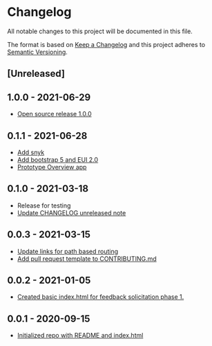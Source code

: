 # Changelog

All notable changes to this project will be documented in this file.

The format is based on [Keep a Changelog](http://keepachangelog.com/en/1.0.0/)
and this project adheres to [Semantic Versioning](http://semver.org/spec/v2.0.0.html).

## [Unreleased]

<!-- Unreleased changes can be added here. -->

## 1.0.0 - 2021-06-29

- [Open source release 1.0.0](d4b4cd2adbc386195a7734273d2a73c4e1d1e6d8)

## 0.1.1 - 2021-06-28

- [Add snyk](a3b1f543737c3a25f383dd43e3957462188811cf)
- [Add bootstrap 5 and EUI 2.0](00f24ca404ae5178c6e769f0d9a13f3c9e0f85a4)
- [Prototype Overview app](9f417cebaa4e9e2a00287072c90fe80a2dc16e71)

## 0.1.0 - 2021-03-18

- Release for testing
- [Update CHANGELOG unreleased note](8374e596615709a958dfbb7b5dd764cd3d98ddce)

## 0.0.3 - 2021-03-15

- [Update links for path based routing](2e8b5dd93159e6697863681d28fde9a87ac2f229)
- [Add pull request template to CONTRIBUTING.md](8b89e506a7d09bbca43dea8772427e687ddcef79)

## 0.0.2 - 2021-01-05

- [Created basic index.html for feedback solicitation phase 1.](0562fa224ec31aa1a05e881976ddb8ccedbeed5a)

## 0.0.1 - 2020-09-15

- [Initialized repo with README and index.html](646c04cdb6c1c2db682b6fc7e6654ab417866e1c)
